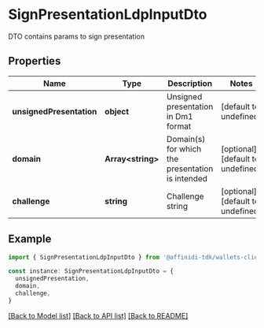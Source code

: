 # SignPresentationLdpInputDto

DTO contains params to sign presentation

## Properties

| Name                     | Type                    | Description                                      | Notes                             |
| ------------------------ | ----------------------- | ------------------------------------------------ | --------------------------------- |
| **unsignedPresentation** | **object**              | Unsigned presentation in Dm1 format              | [default to undefined]            |
| **domain**               | **Array&lt;string&gt;** | Domain(s) for which the presentation is intended | [optional] [default to undefined] |
| **challenge**            | **string**              | Challenge string                                 | [optional] [default to undefined] |

## Example

```typescript
import { SignPresentationLdpInputDto } from '@affinidi-tdk/wallets-client'

const instance: SignPresentationLdpInputDto = {
  unsignedPresentation,
  domain,
  challenge,
}
```

[[Back to Model list]](../README.md#documentation-for-models) [[Back to API list]](../README.md#documentation-for-api-endpoints) [[Back to README]](../README.md)
